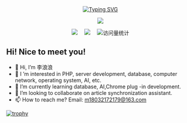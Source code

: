 <div align="center">

  <!-- dynamic typing effect 动态打字效果 -->
  <div align="center">
    <a href="https://blog.sunguoqi.com/">
      <img src="https://readme-typing-svg.demolab.com?font=Fira+Code&pause=1000&width=435&lines=println(%22Hello%2C%20World%22); 李浪浪 &center=true&size=27" alt="Typing SVG" />
    </a>
  </div>

  <!-- knock code pictures 敲代码的图片 -->
<img src="https://cdn.jsdelivr.net/gh/sun0225SUN/sun0225SUN/assets/images/coding.gif" /><br>

  <!-- profile logo 个人资料徽标 -->
  <div align="center">
    <a href="https://space.bilibili.com/399143960/"><img src="https://img.shields.io/badge/Bilibili-B站-ff69b4" /></a>&emsp;
    <a href="https://www.zhihu.com/people/1111-24-75-41"><img src="https://img.shields.io/badge/Zhihu-知乎-blue" /></a>&emsp;
    <!-- visitor statistics logo 访问量统计徽标 -->
    <img src="https://komarev.com/ghpvc/?username=lll479964143&label=Views&color=0e75b6&style=flat" alt="访问量统计" />
  </div>
</div>

## Hi! Nice to meet you!

<!-- 个人简介 -->
- 👋 Hi, I’m 李浪浪
- 👀 I ’m interested in PHP, server development, database, computer network, operating system, AI, etc.
- 🌱 I’m currently learning database, AI,Chrome plug -in development.
- 💞️ I’m looking to collaborate on article synchronization assistant.
- 📫 How to reach me? Email: m18032172179@163.com

[![trophy](https://github-profile-trophy.vercel.app/?username=lll479964143)](https://github.com/ryo-ma/github-profile-trophy)